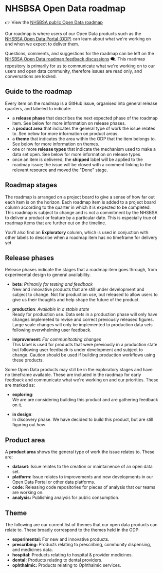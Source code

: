 # NHSBSA Open Data roadmap

👉 View the [NHSBSA public Open Data roadmap](https://github.com/orgs/nhsbsa-data-analytics/projects/2/views/1)

Our roadmap  is where users of our Open Data products such as the [NHSBSA Open Data Portal (ODP)](https://opendata.nhsbsa.net/) can learn about what we're working on and when we expect to deliver them.

Questions, comments, and suggestions for the roadmap can be left on the [NHSBSA Open Data roadmap feedback discussions](https://github.com/nhsbsa-data-analytics/open-data-roadmap/discussions) 🗨️. This roadmap repository is primarily for us to communicate what we're working on to our users and open data community, therefore issues are read only, and conversations are locked.

## Guide to the roadmap

Every item on the roadmap is a GitHub issue, organised into general release quarters, and labeled to indicate:

* a **release phase** that describes the next expected phase of the roadmap item. See below for more information on release phases.
* a **product area** that indicates the general type of work the issue relates to. See below for more information on product areas.
* a **theme** that indicates the area within the ODP that the item belongs to. See below for more information on themes.
* one or more **release types** that indicate the mechanism used to make a data set open. See below for more information on release types.
* once an item is delivered, the **shipped** label will be applied to the roadmap issue; the issue will be closed with a comment linking to the relevant resource and moved the "Done" stage.

## Roadmap stages

The roadmap is arranged on a project board to give a sense of how far out each item is on the horizon. Each roadmap item is added to a project board column according to the quarter in which it is expected to be completed. This roadmap is subject to change and is not a commitment by the NHSBSA to deliver a product or feature by a particular date. This is especially true of roadmap items that are further out on the timeline.

You'll also find an **Exploratory** column, which is used in conjuction with other labels to describe when a roadmap item has no timeframe for delivery yet.

## Release phases

Release phases indicate the stages that a roadmap item goes through, from experimental design to general availability.

* **beta**: *Primarily for testing and feedback*\
New and innovative products that are still under development and subject to change. Not for production use, but released to allow users to give us their thoughts and help shape the future of the product.

* **production**: *Available in a stable state*\
Ready for production use. Data sets in a production phase will only have changes implemeted to revise and correct previously released figures. Large scale changes will only be implemented to production data sets following overwhelming user feedback.

* **improvement**: *For communitcating changes*\
This label is used for products that were previously in a production state but following user feedback is under development and subject to change. Caution should be used if building production workflows using these products.

Some Open Data products may still be in the exploratory stages and have no timeframe available. These are included in the raodmap for early feedback and communicate what we're working on and our priorities. These are marked as:

* **exploring**:\
We are are considering building this product and are gathering feedback on it.

* **in design**:\
In discovery phase. We have decided to build this product, but are still figuring out *how*.

## Product area

A **product area** shows the general type of work the issue relates to. These are:

* **dataset:** Issue relates to the creation or maintainence of an open data set.
* **platform:** Issue relates to improvements and new developments in our Open Data Portal or other data platforms.
* **code:** Releasing code repositories for pieces of analysis that our teams are working on.
* **analysis:** Publishing analysis for public consumption.

## Theme

The following are our current list of themes that our open data products can relate to. These broadly correspond to the themes held in the ODP:

* **experimental:** For new and innovative products.
* **prescribing:** Products relating to prescribing, community dispensing, and medicines data.
* **hospital:** Products relating to hospital & provider medicines.
* **dental:** Products relating to dental providers.
* **ophthalmic:** Products relating to Ophthalmic services. 
